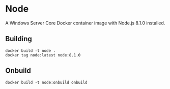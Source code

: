 # Node

A Windows Server Core Docker container image with Node.js 8.1.0 installed.

## Building

```
docker build -t node .
docker tag node:latest node:8.1.0
```

## Onbuild

```
docker build -t node:onbuild onbuild
```
